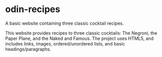 # odin-recipes
A basic website containing three classic cocktail recipes.

This website provides recipes to three classic cocktails: The Negroni,
the Paper Plane, and the Naked and Famous. The project uses HTML5, and includes
links, images, ordered/unordered lists, and basic headings/paragraphs.